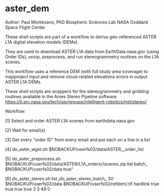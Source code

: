 # aster_dem
Author:
Paul Montesano, PhD
Biospheric Sciences Lab
NASA Goddard Space Flight Center

These shell scripts are part of a workflow to derive geo-referenced ASTER L1A digital elevation models (DEMs). 

They are used to download ASTER L1A data from EarthData.nasa.gov (using Order IDs), unzip, preprocess, and run stereogrammetry routines on the L1A scenes.

This workflow uses a reference DEM (with full study area coverage) to mapproject input and remove cloud-related elevations errors in output ASTER L1A DEMs.

These shell scripts are wrappers for the stereogrammetry and gridding routines available in the Ames Stereo Pipeline software.
https://ti.arc.nasa.gov/tech/asr/groups/intelligent-robotics/ngt/stereo/

Workflow:

[1] Select and order ASTER L1A scenes from earthdata.nasa.gov

[2] Wait for email(s)

[3] Get every "order ID" from every email and put each on a line in a list

[4] do_aster_wget.sh $NOBACKUP/userfs02/data/ASTER_<name>_order_list <name>

[5] do_aster_preprocess.sh $NOBACKUP/userfs02/data/ASTER/L1A_orders/<name>/scenes.zip.list batch_<name> $NOBACKUP/userfs02/data true"

[6] do_aster_stereo.sh list_do_aster_stereo_batch_<name> 30 $NOBACKUP/userfs02/data $NOBACKUP/userfs02/refdem/<DEMname>.tif hardlink true true true true 3 3 49 0

